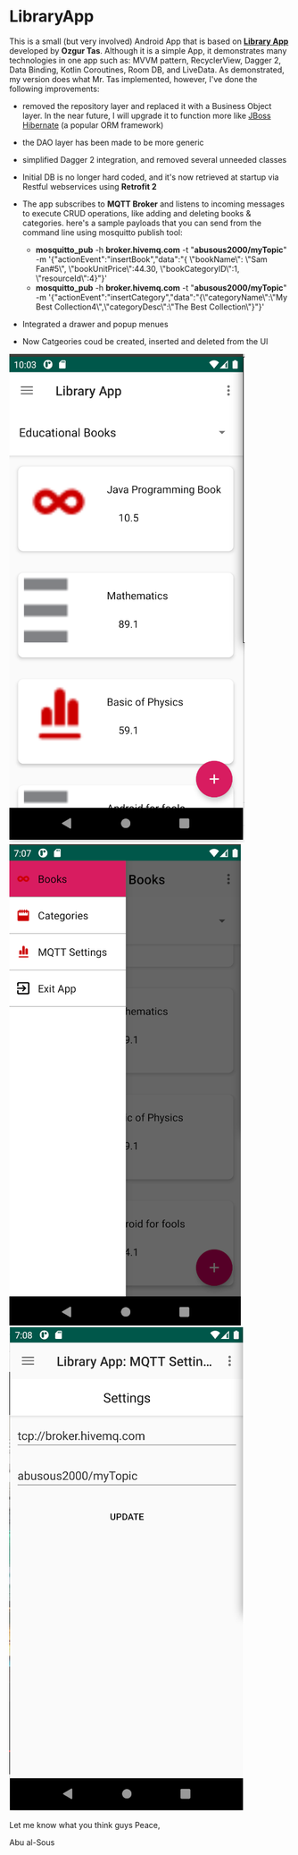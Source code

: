 # LibraryApp
This is a small (but very involved) Android App that is based on
[**Library App**](https://github.com/theozgurr/LibraryApp) developed by
**Ozgur Tas**. Although it is a simple App, it demonstrates many
technologies in one app such as: MVVM pattern, RecyclerView, Dagger 2,
Data Binding, Kotlin Coroutines, Room DB, and LiveData. As demonstrated,
my version does what Mr. Tas implemented, however, I've done the
following improvements:

- removed the repository layer and replaced it with a Business Object layer. In the near future, I will upgrade it to function more like [JBoss Hibernate](https://docs.jboss.org/hibernate/orm/current/quickstart/html_single/) (a popular ORM framework)
- the DAO layer has been made to be more generic
- simplified Dagger 2 integration, and removed several unneeded classes
- Initial DB is no longer hard coded, and it's now retrieved at startup via Restful webservices using **Retrofit 2**
- The app subscribes to **MQTT Broker** and listens to incoming messages
  to execute CRUD operations, like adding and deleting books &
  categories. here's a sample payloads that you can send from the
  command line using mosquitto publish tool:
  - **mosquitto_pub** -h **broker.hivemq.com** -t "**abusous2000/myTopic**" -m
    '{"actionEvent":"insertBook","data":"{ \\"bookName\\": \\"Sam Fan#5\\",
    \\"bookUnitPrice\\":44.30, \\"bookCategoryID\\":1,
    \\"resourceId\\":4}"}'
  - **mosquitto_pub** -h **broker.hivemq.com** -t "**abusous2000/myTopic**" -m '{"actionEvent":"insertCategory","data":"{\\"categoryName\\":\\"My Best Collection4\\",\\"categoryDesc\\":\\"The Best Collection\\"}"}'

- Integrated a drawer and popup menues
- Now Catgeories coud be created, inserted and deleted from the UI

![Main Image](https://raw.githubusercontent.com/abusous2000/LibraryApp/master/MainImage.png)
![Menu Image](https://raw.githubusercontent.com/abusous2000/LibraryApp/master/Menu.png)
![Main Image](https://raw.githubusercontent.com/abusous2000/LibraryApp/master/MQTT-Settings.png)

Let me know what you think guys
Peace,

Abu al-Sous

